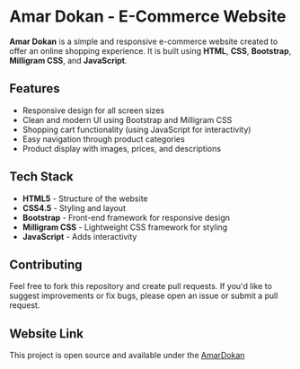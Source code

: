 # Amar Dokan - E-Commerce Website

**Amar Dokan** is a simple and responsive e-commerce website created to offer an online shopping experience. It is built using **HTML**, **CSS**, **Bootstrap**, **Milligram CSS**, and **JavaScript**.

## Features

- Responsive design for all screen sizes
- Clean and modern UI using Bootstrap and Milligram CSS
- Shopping cart functionality (using JavaScript for interactivity)
- Easy navigation through product categories
- Product display with images, prices, and descriptions

## Tech Stack

- **HTML5** - Structure of the website
- **CSS4.5** - Styling and layout
- **Bootstrap** - Front-end framework for responsive design
- **Milligram CSS** - Lightweight CSS framework for styling
- **JavaScript** - Adds interactivity


## Contributing

Feel free to fork this repository and create pull requests. If you'd like to suggest improvements or fix bugs, please open an issue or submit a pull request.

## Website Link

This project is open source and available under the [AmarDokan](https://amardokan123.vercel.app/)
